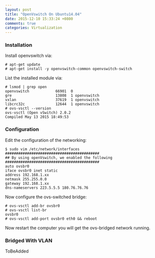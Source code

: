 ```yaml
---
layout: post
title: "OpenVswitch On Ubuntu14.04"
date: 2015-12-10 15:33:24 +0800
comments: true
categories: Virtualization
---
```

### Installation
Install openvswitch via:    

```
# apt-get update
# apt-get install -y openvswitch-common openvswitch-switch
```

List the installed module via:     

```
# lsmod | grep open
openvswitch            66901  0 
gre                    13808  1 openvswitch
vxlan                  37619  1 openvswitch
libcrc32c              12644  1 openvswitch
# ovs-vsctl --version
ovs-vsctl (Open vSwitch) 2.0.2
Compiled May 13 2015 18:49:53
```

### Configuration
Edit the configuration of the networking:    

```
$ sudo vim /etc/network/interfaces
###########################################
## By using openVswitch, we enabled the following
###########################################
auto ovsbr0
iface ovsbr0 inet static
address 192.168.1.xx
netmask 255.255.0.0
gateway 192.168.1.xx
dns-nameservers 223.5.5.5 180.76.76.76
```

Now configure the ovs-switched bridge:    

```
# ovs-vsctl add-br ovsbr0
# ovs-vsctl list-br
ovsbr0
# ovs-vsctl add-port ovsbr0 eth0 && reboot
```
Now restart the computer you will get the ovs-bridged network running.    

### Bridged With VLAN
ToBeAdded
